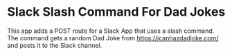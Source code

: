 # Slack Slash Command For Dad Jokes

This app adds a POST route for a Slack App that uses a slash command. The command gets a random Dad Joke from https://icanhazdadjoke.com/ and posts it to the Slack channel.
